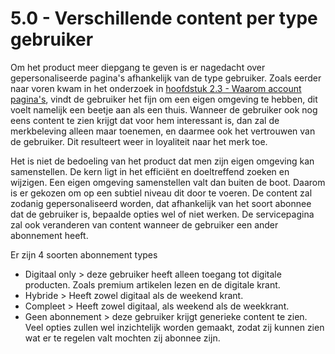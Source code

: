 # 5.0 - Verschillende content per type gebruiker

Om het product meer diepgang te geven is er nagedacht over gepersonaliseerde pagina's afhankelijk van de type gebruiker. Zoals eerder naar voren kwam in het onderzoek in [hoofdstuk 2.3 - Waarom account pagina's](../h2-onderzoek/2.1.6-waarom-account-paginas.md), vindt de gebruiker het fijn om een eigen omgeving te hebben, dit voelt namelijk een beetje aan als een thuis. Wanneer de gebruiker ook nog eens content te zien krijgt dat voor hem interessant is, dan zal de merkbeleving alleen maar toenemen, en daarmee ook het vertrouwen van de gebruiker. Dit resulteert weer in loyaliteit naar het merk toe.

Het is niet de bedoeling van het product dat men zijn eigen omgeving kan samenstellen. De kern ligt in het efficiënt en doeltreffend zoeken en wijzigen. Een eigen omgeving samenstellen valt dan buiten de boot. Daarom is er gekozen om op een subtiel niveau dit door te voeren. De content zal zodanig gepersonaliseerd worden, dat afhankelijk van het soort abonnee dat de gebruiker is, bepaalde opties wel of niet werken. De servicepagina zal ook veranderen van content wanneer de gebruiker een ander abonnement heeft.

Er zijn 4 soorten abonnement types

* Digitaal only &gt; deze gebruiker heeft alleen toegang tot digitale producten. Zoals premium artikelen lezen en de digitale krant.
* Hybride &gt; Heeft zowel digitaal als de weekend krant.
* Compleet &gt; Heeft zowel digitaal, als weekend als de weekkrant.
* Geen abonnement &gt; deze gebruiker krijgt generieke content te zien. Veel opties zullen wel inzichtelijk worden gemaakt, zodat zij kunnen zien wat er te regelen valt mochten zij abonnee zijn.

